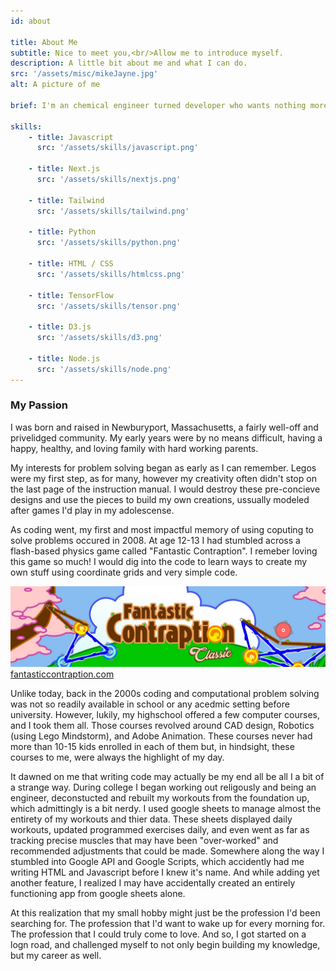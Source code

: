 ```yaml
---
id: about

title: About Me
subtitle: Nice to meet you,<br/>Allow me to introduce myself.
description: A little bit about me and what I can do.
src: '/assets/misc/mikeJayne.jpg'
alt: A picture of me

brief: I'm an chemical engineer turned developer who wants nothing more than to consume knowledge and to find the problems yet to to have a solution. I started teaching myself how to practically code in early March of 2022 and seeing how far I've come only gets me more excited for what lies ahead. I'm exeptionally well versed in Javascript Front End development, Python and SQL data analysis.

skills:
    - title: Javascript
      src: '/assets/skills/javascript.png'

    - title: Next.js
      src: '/assets/skills/nextjs.png'

    - title: Tailwind
      src: '/assets/skills/tailwind.png'

    - title: Python
      src: '/assets/skills/python.png'

    - title: HTML / CSS
      src: '/assets/skills/htmlcss.png'

    - title: TensorFlow
      src: '/assets/skills/tensor.png'

    - title: D3.js
      src: '/assets/skills/d3.png'

    - title: Node.js
      src: '/assets/skills/node.png'
---
```


### My Passion

I was born and raised in Newburyport, Massachusetts, a fairly well-off and privelidged community. My early years were by no means difficult, having a happy, healthy, and loving family with hard working parents.

My interests for problem solving began as early as I can remember. Legos were my first step, as for many, however my creativity often didn't stop on the last page of the instruction manual. I would destroy these pre-concieve designs and use the pieces to build my own creations, ussually modeled after games I'd play in my adolescense.

As coding went, my first and most impactful memory of using coputing to solve problems occured in 2008. At age 12-13 I had stumbled across a flash-based physics game called "Fantastic Contraption". I remeber loving this game so much! I would dig into the code to learn ways to create my own stuff using coordinate grids and very simple code.

![Screen Shot of Fantastic Contraption](/assets/misc/fantasticContraption.jpg)
[fantasticcontraption.com](http://fantasticcontraption.com/original/)

Unlike today, back in the 2000s coding and computational problem solving was not so readily available in school or any acedmic setting before university. However, lukily, my highschool offered a few computer courses, and I took them all. Those courses revolved around CAD design, Robotics (using Lego Mindstorm), and Adobe Animation. These courses never had more than 10-15 kids enrolled in each of them but, in hindsight, these courses to me, were always the highlight of my day.

It dawned on me that writing code may actually be my end all be all I a bit of a strange way. During college I began working out religously and being an engineer, deconstucted and rebuilt my workouts from the foundation up, which admittingly is a bit nerdy. I used google sheets to manage almost the entirety of my workouts and thier data. These sheets displayed daily workouts, updated programmed exercises daily, and even went as far as tracking precise muscles that may have been "over-worked" and recommended adjustments that could be made. Somewhere along the way I stumbled into Google API and Google Scripts, which accidently had me writing HTML and Javascript before I knew it's name. And while adding yet another feature, I realized I may have accidentally created an entirely functioning app from google sheets alone.

At this realization that my small hobby might just be the profession I'd been searching for. The profession that I'd want to wake up for every morning for. The profession that I could truly come to love. And so, I got started on a logn road, and challenged myself to not only begin building my knowledge, but my career as well.
